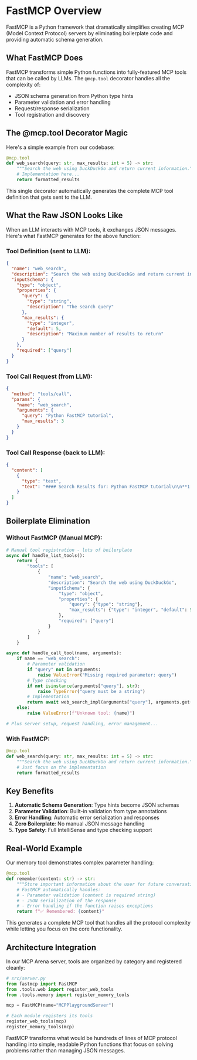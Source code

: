 # FastMCP Overview

FastMCP is a Python framework that dramatically simplifies creating MCP (Model Context Protocol) servers by eliminating boilerplate code and providing automatic schema generation.

## What FastMCP Does

FastMCP transforms simple Python functions into fully-featured MCP tools that can be called by LLMs. The `@mcp.tool` decorator handles all the complexity of:

- JSON schema generation from Python type hints
- Parameter validation and error handling  
- Request/response serialization
- Tool registration and discovery

## The @mcp.tool Decorator Magic

Here's a simple example from our codebase:

```python
@mcp.tool
def web_search(query: str, max_results: int = 5) -> str:
    """Search the web using DuckDuckGo and return current information."""
    # Implementation here...
    return formatted_results
```

This single decorator automatically generates the complete MCP tool definition that gets sent to the LLM.

## What the Raw JSON Looks Like

When an LLM interacts with MCP tools, it exchanges JSON messages. Here's what FastMCP generates for the above function:

### Tool Definition (sent to LLM):
```json
{
  "name": "web_search",
  "description": "Search the web using DuckDuckGo and return current information.",
  "inputSchema": {
    "type": "object",
    "properties": {
      "query": {
        "type": "string",
        "description": "The search query"
      },
      "max_results": {
        "type": "integer",
        "default": 5,
        "description": "Maximum number of results to return"
      }
    },
    "required": ["query"]
  }
}
```

### Tool Call Request (from LLM):
```json
{
  "method": "tools/call",
  "params": {
    "name": "web_search",
    "arguments": {
      "query": "Python FastMCP tutorial",
      "max_results": 3
    }
  }
}
```

### Tool Call Response (back to LLM):
```json
{
  "content": [
    {
      "type": "text",
      "text": "#### Search Results for: Python FastMCP tutorial\n\n**1. FastMCP Documentation**\n**URL**: https://fastmcp.com/docs\n**Summary**: Complete guide to building MCP servers...\n\n---"
    }
  ]
}
```

## Boilerplate Elimination

### Without FastMCP (Manual MCP):
```python
# Manual tool registration - lots of boilerplate
async def handle_list_tools():
    return {
        "tools": [
            {
                "name": "web_search",
                "description": "Search the web using DuckDuckGo",
                "inputSchema": {
                    "type": "object",
                    "properties": {
                        "query": {"type": "string"},
                        "max_results": {"type": "integer", "default": 5}
                    },
                    "required": ["query"]
                }
            }
        ]
    }

async def handle_call_tool(name, arguments):
    if name == "web_search":
        # Parameter validation
        if "query" not in arguments:
            raise ValueError("Missing required parameter: query")
        # Type checking
        if not isinstance(arguments["query"], str):
            raise TypeError("query must be a string")
        # Implementation
        return await web_search_impl(arguments["query"], arguments.get("max_results", 5))
    else:
        raise ValueError(f"Unknown tool: {name}")

# Plus server setup, request handling, error management...
```

### With FastMCP:
```python
@mcp.tool
def web_search(query: str, max_results: int = 5) -> str:
    """Search the web using DuckDuckGo and return current information."""
    # Just focus on the implementation
    return formatted_results
```

## Key Benefits

1. **Automatic Schema Generation**: Type hints become JSON schemas
2. **Parameter Validation**: Built-in validation from type annotations
3. **Error Handling**: Automatic error serialization and responses
4. **Zero Boilerplate**: No manual JSON message handling
5. **Type Safety**: Full IntelliSense and type checking support

## Real-World Example

Our memory tool demonstrates complex parameter handling:

```python
@mcp.tool
def remember(content: str) -> str:
    """Store important information about the user for future conversations."""
    # FastMCP automatically handles:
    # - Parameter validation (content is required string)
    # - JSON serialization of the response
    # - Error handling if the function raises exceptions
    return f"✅ Remembered: {content}"
```

This generates a complete MCP tool that handles all the protocol complexity while letting you focus on the core functionality.

## Architecture Integration

In our MCP Arena server, tools are organized by category and registered cleanly:

```python
# src/server.py
from fastmcp import FastMCP
from .tools.web import register_web_tools
from .tools.memory import register_memory_tools

mcp = FastMCP(name="MCPPlaygroundServer")

# Each module registers its tools
register_web_tools(mcp)
register_memory_tools(mcp)
```

FastMCP transforms what would be hundreds of lines of MCP protocol handling into simple, readable Python functions that focus on solving problems rather than managing JSON messages.